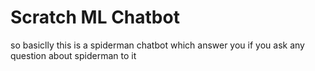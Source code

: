 # Scratch ML Chatbot
 so basiclly this is a spiderman chatbot which answer you if you ask any question about spiderman to it
